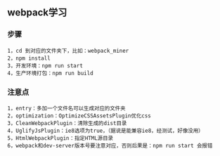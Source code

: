 ## webpack学习

### 步骤
    1，cd 到对应的文件夹下，比如：webpack_miner
    2，npm install
    3，开发环境：npm run start
    4，生产环境打包：npm run build

### 注意点
    1，entry：多加一个文件名可以生成对应的文件夹
    2，optimization：OptimizeCSSAssetsPlugin优化css
    3，CleanWebpackPlugin：清除生成的dist目录
    4，UglifyJsPlugin：ie8选项为true，（据说是能兼容ie8，经测试，好像没用）
    5，HtmlWebpackPlugin：指定HTML源目录
    6，webpack和dev-server版本号要注意对应，否则后果是：npm run start 会报错